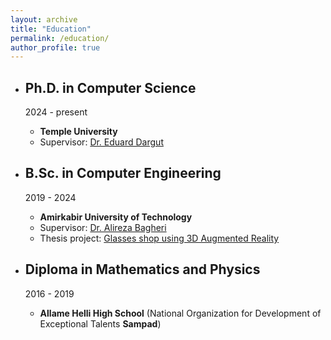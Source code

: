 ```yaml
---
layout: archive
title: "Education"
permalink: /education/
author_profile: true
---
```


- ## Ph.D. in Computer Science 
    2024 - present
    - **Temple University**
    - Supervisor: [Dr. Eduard Dargut](https://scholar.google.com/citations?user=bEpmUQ0AAAAJ&hl=en)


- ## B.Sc. in Computer Engineering
    2019 - 2024
    - **Amirkabir University of Technology**
    - Supervisor: [Dr. Alireza Bagheri](https://scholar.google.com/citations?user=MYvL3dMAAAAJ&hl=en)
    - Thesis project: [Glasses shop using 3D Augmented Reality](https://github.com/salinaria/gaboor-optic)
    
- ## Diploma in Mathematics and Physics
    2016 - 2019
    - **Allame Helli High School** (National Organization for Development of Exceptional Talents **Sampad**)

